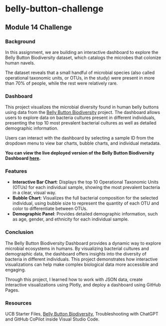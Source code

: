 # belly-button-challenge
## Module 14 Challenge

### Background

In this assignment, we are building an interactive dashboard to explore the Belly Button Biodiversity dataset, which catalogs the microbes that colonize human navels.

The dataset reveals that a small handful of microbial species (also called operational taxonomic units, or OTUs, in the study) were present in more than 70% of people, while the rest were relatively rare.

### Dashboard

This project visualizes the microbial diversity found in human belly buttons using data from the [Belly Button Biodiversity](https://robdunnlab.com/projects/belly-button-biodiversity/) project. The dashboard allows users to explore data on bacteria cultures present in different individuals, presenting the top 10 most prevalent bacterial cultures as well as detailed demographic information.

Users can interact with the dashboard by selecting a sample ID from the dropdown menu to view bar charts, bubble charts, and individual metadata.

**You can view the live deployed version of the Belly Button Biodiversity Dashboard [here](https://omomadcat.github.io/belly-button-challenge/).**

### Features

- **Interactive Bar Chart**: Displays the top 10 Operational Taxonomic Units (OTUs) for each individual sample, showing the most prevalent bacteria in a clear, visual way.
- **Bubble Chart**: Visualizes the full bacterial composition for the selected individual, using bubble size to represent the quantity of each OTU and color to differentiate between OTUs.
- **Demographic Panel**: Provides detailed demographic information, such as age, gender, and ethnicity for each individual sample.

### Conclusion

The Belly Button Biodiversity Dashboard provides a dynamic way to explore microbial ecosystems in humans. By visualizing bacterial cultures and demographic data, the dashboard offers insights into the diversity of bacteria in different individuals. This project demonstrates how interactive visualizations can help make complex biological data more accessible and engaging.

Through this project, I learned how to work with JSON data, create interactive visualizations using Plotly, and deploy a dashboard using GitHub Pages.

### Resources

UCB Starter Files, [Belly Button Biodiversity](https://robdunnlab.com/projects/belly-button-biodiversity/), Troubleshooting with ChatGPT and GitHub CoPilot inside Visual Studio Code. 
